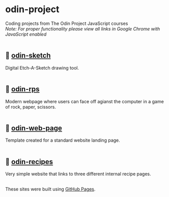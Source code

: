 # odin-project
Coding projects from The Odin Project JavaScript courses
<br/>
*Note: For proper functionality please view all links in Google Chrome with JavaScript enabled*
<br/>
<br/>

## 📁 [odin-sketch](https://klaflash.github.io/odin-project/odin-sketch)
Digital Etch-A-Sketch drawing tool.
<br/>
<br/>

## 📁 [odin-rps](https://klaflash.github.io/odin-project/odin-rps)
Modern webpage where users can face off agianst the computer in a game of rock, paper, scissors. 
<br/>
<br/>

## 📁 [odin-web-page](https://klaflash.github.io/odin-project/odin-web-page)
Template created for a standard website landing page.
<br/>
<br/>

## 📁 [odin-recipes](https://klaflash.github.io/odin-project/odin-recipes)
Very simple website that links to three different internal recipe pages.
<br>
<br/>

These sites were built using [GitHub Pages](https://pages.github.com/).
